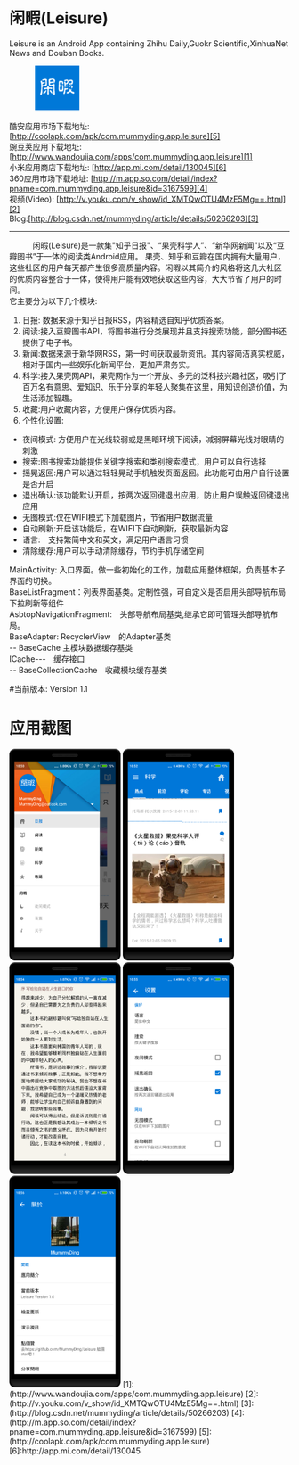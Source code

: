 # 闲暇(Leisure)
Leisure is an Android App containing Zhihu Daily,Guokr Scientific,XinhuaNet News and Douban Books. 

  　　　
![alt text](./logo.png)   

酷安应用市场下载地址:[http://coolapk.com/apk/com.mummyding.app.leisure][5]<br>
豌豆荚应用下载地址:  [http://www.wandoujia.com/apps/com.mummyding.app.leisure][1]<br>
小米应用商店下载地址: [http://app.mi.com/detail/130045][6]<br>
360应用市场下载地址: [http://m.app.so.com/detail/index?pname=com.mummyding.app.leisure&id=3167599][4]<br>
视频(Video): [http://v.youku.com/v_show/id_XMTQwOTU4MzE5Mg==.html][2]<br>
Blog:[http://blog.csdn.net/mummyding/article/details/50266203][3]<br>

-----------


　　　闲暇(Leisure)是一款集"知乎日报"、“果壳科学人”、“新华网新闻”以及“豆瓣图书”于一体的阅读类Android应用。
果壳、知乎和豆瓣在国内拥有大量用户，这些社区的用户每天都产生很多高质量内容。闲暇以其简介的风格将这几大社区
的优质内容整合于一体，使得用户能有效地获取这些内容，大大节省了用户的时间。   
它主要分为以下几个模块:   
1. 日报: 数据来源于知乎日报RSS，内容精选自知乎优质答案。   
2. 阅读:接入豆瓣图书API，将图书进行分类展现并且支持搜索功能，部分图书还提供了电子书。   
3. 新闻:数据来源于新华网RSS，第一时间获取最新资讯。其内容简洁真实权威，相对于国内一些娱乐化新闻平台，更加严肃务实。   
4. 科学:接入果壳网API，果壳网作为一个开放、多元的泛科技兴趣社区，吸引了百万名有意思、爱知识、乐于分享的年轻人聚集在这里，用知识创造价值，为生活添加智趣。   
5. 收藏:用户收藏内容，方便用户保存优质内容。   
6. 个性化设置:
  - 夜间模式: 方便用户在光线较弱或是黑暗环境下阅读，减弱屏幕光线对眼睛的刺激
  - 搜索:图书搜索功能提供关键字搜索和类别搜索模式，用户可以自行选择
  - 摇晃返回:用户可以通过轻轻晃动手机触发页面返回。此功能可由用户自行设置是否开启
  - 退出确认:该功能默认开启，按两次返回键退出应用，防止用户误触返回键退出应用
  - 无图模式:仅在WIFI模式下加载图片，节省用户数据流量
  - 自动刷新:开启该功能后，在WIFI下自动刷新，获取最新内容
  - 语言:　支持繁简中文和英文，满足用户语言习惯
  - 清除缓存:用户可以手动清除缓存，节约手机存储空间
  
  
MainActivity: 入口界面。做一些初始化的工作，加载应用整体框架，负责基本子界面的切换。<br>
BaseListFragment：列表界面基类。定制性强，可自定义是否启用头部导航布局　下拉刷新等组件<br>
AsbtopNavigationFragment:　头部导航布局基类,继承它即可管理头部导航布局。<br>
BaseAdapter: RecyclerView　的Adapter基类<br>
       -- BaseCache 主模块数据缓存基类　<br>
ICache---　缓存接口<br>
       -- BaseCollectionCache　收藏模块缓存基类<br>


#当前版本: Version 1.1

# 应用截图

<img src="/ScreenShots/home.png" width="200" height="380"/> 
<img src="/ScreenShots/science.png" width="200" height="380"/> 
<img src="/ScreenShots/ebook.png" width="200" height="380"/> 
<img src="/ScreenShots/settings.png" width="200" height="380"/> 
<img src="/ScreenShots/about.png" width="200" height="380"/> 
[1]:(http://www.wandoujia.com/apps/com.mummyding.app.leisure)
[2]:(http://v.youku.com/v_show/id_XMTQwOTU4MzE5Mg==.html)
[3]:(http://blog.csdn.net/mummyding/article/details/50266203)
[4]:(http://m.app.so.com/detail/index?pname=com.mummyding.app.leisure&id=3167599)
[5]:(http://coolapk.com/apk/com.mummyding.app.leisure)
[6]:http://app.mi.com/detail/130045
